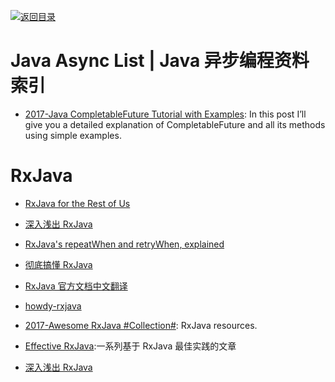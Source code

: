 [![返回目录](https://user-images.githubusercontent.com/5803001/38079637-ff0abcf0-3371-11e8-9b76-ad651620afc7.jpg)](https://github.com/wx-chevalier/Awesome-Lists)

# Java Async List | Java 异步编程资料索引

- [2017-Java CompletableFuture Tutorial with Examples](https://www.callicoder.com/java-8-completablefuture-tutorial/): In this post I’ll give you a detailed explanation of CompletableFuture and all its methods using simple examples.

# RxJava

- [RxJava for the Rest of Us](https://realm.io/news/mobilization-hugo-visser-rxjava-for-rest-of-us/)

- [深入浅出 RxJava](http://blog.csdn.net/lzyzsd/article/details/41833541)

- [RxJava's repeatWhen and retryWhen, explained](http://blog.danlew.net/2016/01/25/rxjavas-repeatwhen-and-retrywhen-explained/)

- [彻底搞懂 RxJava](http://ms.csdn.net/geek/57742)

- [RxJava 官方文档中文翻译](https://mcxiaoke.gitbooks.io/rxdocs/content/Intro.html)

- [howdy-rxjava](https://medium.com/fuzz/howdy-rxjava-8f40fef88181#.hzvemavv6)

- [2017-Awesome RxJava #Collection#](https://github.com/lzyzsd/Awesome-RxJava): RxJava resources.

- [Effective RxJava](https://github.com/mgp/effective-rxjava):一系列基于 RxJava 最佳实践的文章

- [深入浅出 RxJava](http://blog.csdn.net/lzyzsd/article/details/41833541)
